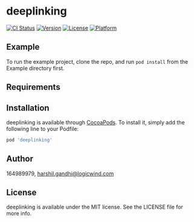 # deeplinking

[![CI Status](https://img.shields.io/travis/164989979/deeplinking.svg?style=flat)](https://travis-ci.org/164989979/deeplinking)
[![Version](https://img.shields.io/cocoapods/v/deeplinking.svg?style=flat)](https://cocoapods.org/pods/deeplinking)
[![License](https://img.shields.io/cocoapods/l/deeplinking.svg?style=flat)](https://cocoapods.org/pods/deeplinking)
[![Platform](https://img.shields.io/cocoapods/p/deeplinking.svg?style=flat)](https://cocoapods.org/pods/deeplinking)

## Example

To run the example project, clone the repo, and run `pod install` from the Example directory first.

## Requirements

## Installation

deeplinking is available through [CocoaPods](https://cocoapods.org). To install
it, simply add the following line to your Podfile:

```ruby
pod 'deeplinking'
```

## Author

164989979, harshil.gandhi@logicwind.com

## License

deeplinking is available under the MIT license. See the LICENSE file for more info.
